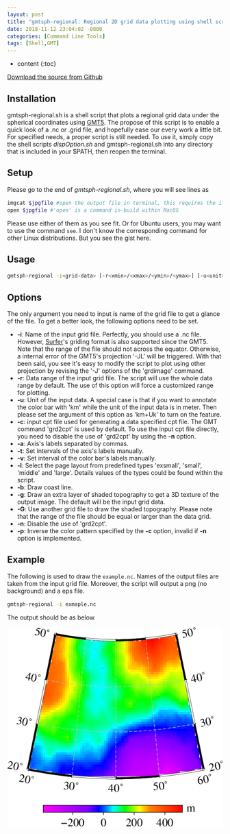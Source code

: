```yaml
---
layout: post
title: "gmtsph-regional: Regional 2D grid data plotting using shell script and GMT5 under the spherical coordinates"
date: 2018-11-12 23:04:02 -0800
categories: [Command Line Tools]
tags: [Shell,GMT]
---
```


* content
{:toc}



[Download the source from Github](https://github.com/YiZhangCUG/OpenSourcePrograms)

## Installation

gmtsph-regional.sh is a shell script that plots a regional grid data under the spherical coordinates using [GMT5](https://gmt.soest.hawaii.edu). The propose of this script is to enable a quick look of a .nc or .grid file, and hopefully ease our every work a little bit. For specified needs, a proper script is still needed. To use it, simply copy the shell scripts *dispOption.sh* and gmtsph-regional.sh into any directory that is included in your $PATH, then reopen the terminal.

## Setup

Please go to the end of *gmtsph-regional.sh*, where you will see lines as
```bash
imgcat $jpgfile #open the output file in terminal, this requires the iTerm.app and imgcat.sh
open $jpgfile #'open' is a command in-build within MacOS
```
Please use either of them as you see fit. Or for Ubuntu users, you may want to use the command `see`. I don't know the corresponding command for other Linux distributions. But you see the gist here.

## Usage

```bash
gmtsph-regional -i<grid-data> [-r<xmin>/<xmax>/<ymin>/<ymax>] [-u<unit>] [-c<cpt-file>] [-a<x-label>,<y-label>] [-t<x-tick>,<y-tick>] [-v<c-tick>] [-l<size>] [-g] [-G<grad-data>] [-b] [-n] [-p]
```

## Options

The only argument you need to input is name of the grid file to get a glance of the file. To get a better look, the following options need to be set.

+ __-i__: Name of the input grid file. Perfectly, you should use a .nc file. However, [Surfer](https://www.goldensoftware.com/products/surfer)'s griding format is also supported since the GMT5. Note that the range of the file should not across the equator. Otherwise, a internal error of the GMT5's projection '-JL' will be triggered. With that been said, you see it's easy to modify the script to plot using other projection by revising the '-J' options of the 'grdimage' command.
+ __-r__: Data range of the input grid file. The script will use the whole data range by default. The use of this option will force a customized range for plotting.
+ __-u__: Unit of the input data. A special case is that if you want to annotate the color bar with 'km' while the unit of the input data is in meter. Then please set the argument of this option as 'km+Uk' to turn on the feature.
+ __-c__: input cpt file used for generating a data specified cpt file. The GMT command 'grd2cpt' is used by default. To use the input cpt file directly, you need to disable the use of 'grd2cpt' by using the __-n__ option.
+ __-a__: Axis's labels separated by commas.
+ __-t__: Set intervals of the axis's labels manually.
+ __-v__: Set interval of the color bar's labels manually.
+ __-l__: Select the page layout from predefined types 'exsmall', 'small', 'middle' and 'large'. Details values of the types could be found within the script.
+ __-b__: Draw coast line.
+ __-g__: Draw an extra layer of shaded topography to get a 3D texture of the output image. The default will be the input grid data.
+ __-G__: Use another grid file to draw the shaded topography. Please note that the range of the file should be equal or larger than the data grid.
+ __-n__: Disable the use of 'grd2cpt'.
+ __-p__: Inverse the color pattern specified by the __-c__ option, invalid if __-n__ option is implemented.

## Example

The following is used to draw the `example.nc`. Names of the output files are taken from the input grid file. Moreover, the script will output a png (no background) and a eps file.

```bash
gmtsph-regional -i exmaple.nc
```

The output should be as below.

![example image for gmtsph-regional](/assets/images/gmtsph-regional-example.png)
